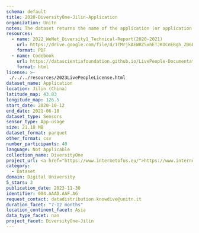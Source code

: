 ```yaml
---
schema: default
title: 2020-DiversityOne-Jilin-Application
organization: Unitn
notes: The dataset returns the name of the application (or application package) that is currently running in the foreground of the phone. It is part of Wenet Diversity 1 data collection, which contains data about the everyday life activities of students coming from 8 different universities located in China, Denmark, India, Italy, Mexico, Mongolia, Paraguay and UK. The data were collected via questionnaires, data coming from 27 smartphone sensors associated to thousand self-reported annotations over a period of 4 weeks.
resources:
  - name: 2022_WeNet_Diversity1_Technical-Report(2020-2021)
    url: https://drive.google.com/file/d/1TMrjkAEWRZ5xhETJKOCnERgh_Z06PO2E/view?usp=drive_link
    format: PDF
  - name: Codebook
    url: https://datascientiafoundation.github.io/LivePeople-Documentation/codebooks/2020_DV1_Jilin_application.html
    format: html
license: >-
 ./../../resources/2023LivePeopleLicense.html
dataset_name: Application
location: Jilin (China)
latitude_map: 43.83
longitude_map: 126.5
start_date: 2020-10-12
end_date: 2021-06-18
dataset_type: Sensors
sensor_type: App-usage
size: 21.18 MB
dataset_format: parquet
other_format: csv
number_participants: 40
language: Not Applicable
collection_name: DiversityOne
project_url: <a href="https://www.internetofus.eu/">https://www.internetofus.eu/</a>
category: 
  - Dataset
domain: Digital University
5_stars: 3
publication_date: 2023-11-30
identifier: 004.AAAD.AAF.AG
request_contact: datadistribution.knowdive@unitn.it
duration_facet: "7-12 months"
location_continent_facet: Asia
data_type_facet: nan
project_facet: DiversityOne-Jilin
---
```

